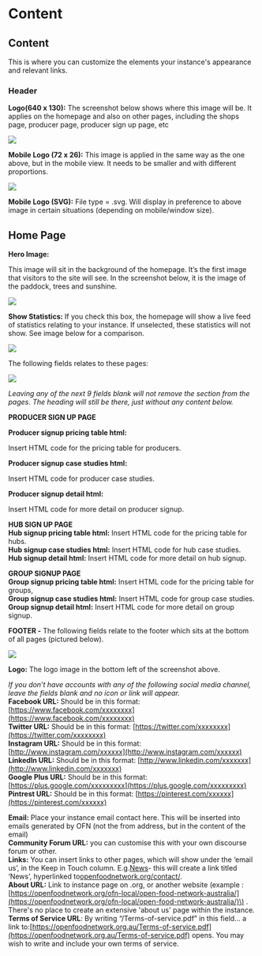 # Content

## Content

This is where you can customize the elements your instance's appearance and relevant links.

### Header

**Logo\(640 x 130\):** The screenshot below shows where this image will be. It applies on the homepage and also on other pages, including the shops page, producer page, producer sign up page, etc

![](https://community.openfoodnetwork.org/uploads/default/original/1X/9bb0beeb821747ca2649e0ff84666049c29f4cc1.png)

**Mobile Logo \(72 x 26\):** This image is applied in the same way as the one above, but in the mobile view. It needs to be smaller and with different proportions.

![](https://community.openfoodnetwork.org/uploads/default/original/1X/9f2418ef88f063878b54b000b18dedecb00fd4f9.png)

**Mobile Logo \(SVG\):** File type = .svg. Will display in preference to above image in certain situations \(depending on mobile/window size\).

## Home Page

**Hero Image:** 

This image will sit in the background of the homepage. It’s the first image that visitors to the site will see. In the screenshot below, it is the image of the paddock, trees and sunshine.

![](https://community.openfoodnetwork.org/uploads/default/original/1X/e24ada031aa1844e5002492af4c6434537ca46df.png)

**Show Statistics:** If you check this box, the homepage will show a live feed of statistics relating to your instance. If unselected, these statistics will not show. See image below for a comparison.

![](https://community.openfoodnetwork.org/uploads/default/optimized/1X/f705f288aa0dccfce267feec7fa476838c9075e8_1_690x486.png)

The following fields relates to these pages:

![](https://community.openfoodnetwork.org/uploads/default/original/1X/fff5ad8c77c28b170017e290b1e3a838eefa8ed8.png)

_Leaving any of the next 9 fields blank will not remove the section from the pages. The heading will still be there, just without any content below._

**PRODUCER SIGN UP PAGE**

**Producer signup pricing table html:** 

Insert HTML code for the pricing table for producers.

**Producer signup case studies html:** 

Insert HTML code for producer case studies.

**Producer signup detail html:** 

Insert HTML code for more detail on producer signup.

**HUB SIGN UP PAGE**  
**Hub signup pricing table html:** Insert HTML code for the pricing table for hubs.  
**Hub signup case studies html:** Insert HTML code for hub case studies.  
**Hub signup detail html:** Insert HTML code for more detail on hub signup.

**GROUP SIGNUP PAGE**  
**Group signup pricing table html:** Insert HTML code for the pricing table for groups,  
**Group signup case studies html:** Insert HTML code for group case studies.  
**Group signup detail html:** Insert HTML code for more detail on group signup.

**FOOTER -** The following fields relate to the footer which sits at the bottom of all pages \(pictured below\).

![](https://community.openfoodnetwork.org/uploads/default/original/1X/0b021efe62019e4c1cd6330019b4d185c2d0cc08.png)

**Logo:** The logo image in the bottom left of the screenshot above.

_If you don’t have accounts with any of the following social media channel, leave the fields blank and no icon or link will appear._  
**Facebook URL:** Should be in this format: [https://www.facebook.com/xxxxxxxx](https://www.facebook.com/xxxxxxxx)  
**Twitter URL:** Should be in this format: [https://twitter.com/xxxxxxxx](https://twitter.com/xxxxxxxx)  
**Instagram URL:** Should be in this format: [http://www.instagram.com/xxxxxx](http://www.instagram.com/xxxxxx)  
**LinkedIn URL:** Should be in this format: [http://www.linkedin.com/xxxxxxx](http://www.linkedin.com/xxxxxxx)  
**Google Plus URL:** Should be in this format: [https://plus.google.com/xxxxxxxxx](https://plus.google.com/xxxxxxxxx)  
**Pintrest URL:** Should be in this format: [https://pinterest.com/xxxxxx](https://pinterest.com/xxxxxx)

**Email:** Place your instance email contact here. This will be inserted into emails generated by OFN \(not the from address, but in the content of the email\)  
**Community Forum URL:** you can customise this with your own discourse forum or other.  
**Links:** You can insert links to other pages, which will show under the ‘email us’, in the Keep in Touch column. E.g.[News](http://openfoodnetwork.org/contact/)- this will create a link titled ‘News’, hyperlinked to[openfoodnetwork.org/contact/](http://openfoodnetwork.org/contact/).  
**About URL:** Link to instance page on .org, or another website \(example : [https://openfoodnetwork.org/ofn-local/open-food-network-australia/](https://openfoodnetwork.org/ofn-local/open-food-network-australia/)\) . There's no place to create an extensive 'about us' page within the instance.  
**Terms of Service URL**: By writing “/Terms-of-service.pdf” in this field… a link to:[https://openfoodnetwork.org.au/Terms-of-service.pdf](https://openfoodnetwork.org.au/Terms-of-service.pdf) opens. You may wish to write and include your own terms of service.


